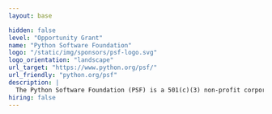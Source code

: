 ```yaml
---
layout: base

hidden: false
level: "Opportunity Grant"
name: "Python Software Foundation"
logo: "/static/img/sponsors/psf-logo.svg"
logo_orientation: "landscape"
url_target: "https://www.python.org/psf/"
url_friendly: "python.org/psf"
description: |
  The Python Software Foundation (PSF) is a 501(c)(3) non-profit corporation that holds the intellectual property rights behind the Python programming language. We manage the open source licensing for Python version 2.1 and later and own and protect the trademarks associated with Python. We also run the North American PyCon conference annually, support other Python conferences around the world, and fund Python related development with our grants program and by funding special projects.
hiring: false
---
```

